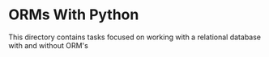 # ORMs With Python

This directory contains tasks focused on working with a relational database with and without ORM's
